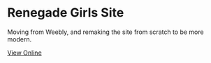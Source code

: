 # Renegade Girls Site
Moving from Weebly, and remaking the site from scratch to be more modern.

[View Online](https://renegadegirls.github.io/Site/)
